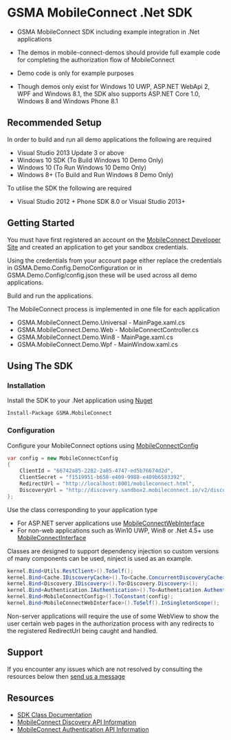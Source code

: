 # GSMA MobileConnect .Net SDK

- GSMA MobileConnect SDK including example integration in .Net applications
- The demos in mobile-connect-demos should provide full example code for completing the authorization flow of MobileConnect
- Demo code is only for example purposes


- Though demos only exist for Windows 10 UWP, ASP.NET WebApi 2, WPF and Windows 8.1, the SDK also supports ASP.NET Core 1.0, Windows 8 and Windows Phone 8.1

## Recommended Setup

In order to build and run all demo applications the following are required

- Visual Studio 2013 Update 3 or above
- Windows 10 SDK (To Build Windows 10 Demo Only)
- Windows 10 (To Run Windows 10 Demo Only)
- Windows 8+ (To Build and Run Windows 8 Demo Only)

To utilise the SDK the following are required

- Visual Studio 2012 + Phone SDK 8.0 or Visual Studio 2013+


## Getting Started

You must have first registered an account on the [MobileConnect Developer Site](https://developer.mobileconnect.io) and created an application to get your sandbox credentials.

Using the credentials from your account page either replace the credentials in GSMA.Demo.Config.DemoConfiguration or in GSMA.Demo.Config/config.json these will be used across all demo applications.

Build and run the applications.

The MobileConnect process is implemented in one file for each application
- GSMA.MobileConnect.Demo.Universal - MainPage.xaml.cs
- GSMA.MobileConnect.Demo.Web - MobileConnectController.cs
- GSMA.MobileConnect.Demo.Win8 - MainPage.xaml.cs
- GSMA.MobileConnect.Demo.Wpf - MainWindow.xaml.cs

## Using The SDK

### Installation

Install the SDK to your .Net application using [Nuget](https://www.nuget.org/packages/GSMA.MobileConnect)

```posh
Install-Package GSMA.MobileConnect
```

### Configuration

Configure your MobileConnect options using [MobileConnectConfig](Docs/GSMA.MobileConnect/MobileConnectConfig/README.md)

```csharp
var config = new MobileConnectConfig
{
    ClientId = "66742a85-2282-2a85-4747-ed5b76674d2d",
    ClientSecret = "f1519951-b658-e409-9988-e409b6583392",
    RedirectUrl = "http://localhost:8001/mobileconnect.html",
    DiscoveryUrl = "http://discovery.sandbox2.mobileconnect.io/v2/discovery/",
};
```

Use the class corresponding to your application type
- For ASP.NET server applications use [MobileConnectWebInterface](Docs/GSMA.MobileConnect/MobileConnectWebInterface/README.md)
- For non-web applications such as Win10 UWP, Win8 or .Net 4.5+ use [MobileConnectInterface](Docs/GSMA.MobileConnect/MobileConnectInterface/README.md)

Classes are designed to support dependency injection so custom versions of many components can be used, ninject is used as an example.

```csharp
kernel.Bind<Utils.RestClient>().ToSelf();
kernel.Bind<Cache.IDiscoveryCache>().To<Cache.ConcurrentDiscoveryCache>();
kernel.Bind<Discovery.IDiscovery>().To<Discovery.Discovery>();
kernel.Bind<Authentication.IAuthentication>().To<Authentication.Authentication>();
kernel.Bind<MobileConnectConfig>().ToConstant(config);
kernel.Bind<MobileConnectWebInterface>().ToSelf().InSingletonScope();
```

Non-server applications will require the use of some WebView to show the user certain web pages in the authorization process with any redirects to the registered RedirectUrl being caught and handled.

## Support

If you encounter any issues which are not resolved by consulting the resources below then [send us a message](https://developer.mobileconnect.io/content/contact-us)

## Resources

- [SDK Class Documentation](Docs/README.md)
- [MobileConnect Discovery API Information](https://developer.mobileconnect.io/content/discovery-api-0)
- [MobileConnect Authentication API Information](https://developer.mobileconnect.io/content/mobile-connect-api)

